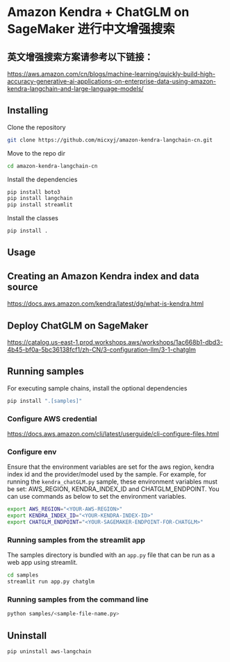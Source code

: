 # Amazon Kendra + ChatGLM on SageMaker 进行中文增强搜索

## 英文增强搜索方案请参考以下链接：
https://aws.amazon.com/cn/blogs/machine-learning/quickly-build-high-accuracy-generative-ai-applications-on-enterprise-data-using-amazon-kendra-langchain-and-large-language-models/

## Installing

Clone the repository
```bash
git clone https://github.com/micxyj/amazon-kendra-langchain-cn.git
```

Move to the repo dir
```bash
cd amazon-kendra-langchain-cn
```

Install the dependencies
```bash
pip install boto3
pip install langchain
pip install streamlit
```

Install the classes
```bash
pip install .
```

## Usage

## Creating an Amazon Kendra index and data source
https://docs.aws.amazon.com/kendra/latest/dg/what-is-kendra.html

## Deploy ChatGLM on SageMaker
https://catalog.us-east-1.prod.workshops.aws/workshops/1ac668b1-dbd3-4b45-bf0a-5bc36138fcf1/zh-CN/3-configuration-llm/3-1-chatglm

## Running samples
For executing sample chains, install the optional dependencies
```bash
pip install ".[samples]"
```

### Configure AWS credential
https://docs.aws.amazon.com/cli/latest/userguide/cli-configure-files.html

### Configure env
Ensure that the environment variables are set for the aws region, kendra index id and the provider/model used by the sample.
For example, for running the `kendra_chatGLM.py` sample, these environment variables must be set: AWS_REGION, KENDRA_INDEX_ID
and CHATGLM_ENDPOINT.
You can use commands as below to set the environment variables.
```bash
export AWS_REGION="<YOUR-AWS-REGION>"
export KENDRA_INDEX_ID="<YOUR-KENDRA-INDEX-ID>"
export CHATGLM_ENDPOINT="<YOUR-SAGEMAKER-ENDPOINT-FOR-CHATGLM>"
```

### Running samples from the streamlit app
The samples directory is bundled with an `app.py` file that can be run as a web app using streamlit.
```bash
cd samples
streamlit run app.py chatglm
```

### Running samples from the command line
```bash
python samples/<sample-file-name.py>
```

## Uninstall
```bash
pip uninstall aws-langchain
```
